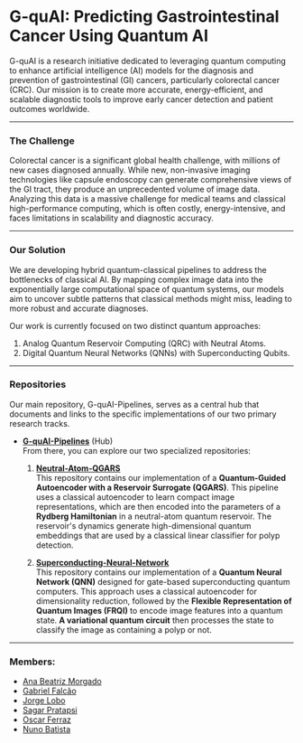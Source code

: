 # G-quAI: Predicting Gastrointestinal Cancer Using Quantum AI

G-quAI is a research initiative dedicated to leveraging quantum computing to enhance artificial intelligence (AI) models for the diagnosis and prevention of gastrointestinal (GI) cancers, particularly colorectal cancer (CRC). Our mission is to create more accurate, energy-efficient, and scalable diagnostic tools to improve early cancer detection and patient outcomes worldwide.

---

### The Challenge
Colorectal cancer is a significant global health challenge, with millions of new cases diagnosed annually. While new, non-invasive imaging technologies like capsule endoscopy can generate comprehensive views of the GI tract, they produce an unprecedented volume of image data. Analyzing this data is a massive challenge for medical teams and classical high-performance computing, which is often costly, energy-intensive, and faces limitations in scalability and diagnostic accuracy.

---

### Our Solution
We are developing hybrid quantum-classical pipelines to address the bottlenecks of classical AI. By mapping complex image data into the exponentially large computational space of quantum systems, our models aim to uncover subtle patterns that classical methods might miss, leading to more robust and accurate diagnoses.

Our work is currently focused on two distinct quantum approaches:
1. Analog Quantum Reservoir Computing (QRC) with Neutral Atoms.
2. Digital Quantum Neural Networks (QNNs) with Superconducting Qubits.

---
### Repositories
Our main repository, G-quAI-Pipelines, serves as a central hub that documents and links to the specific implementations of our two primary research tracks.

- [**G-quAI-Pipelines**](https://github.com/G-quAI/G-quAI-Pipelines) (Hub)  
From there, you can explore our two specialized repositories:

  1. [**Neutral-Atom-QGARS**](https://github.com/NunoMBatista/Neutral-Atom-QGARS/tree/main)  
     This repository contains our implementation of a **Quantum-Guided Autoencoder with a Reservoir Surrogate (QGARS)**. This pipeline uses a classical autoencoder to learn compact image representations, which are then encoded into the parameters of a **Rydberg Hamiltonian** in a neutral-atom quantum reservoir. The reservoir's dynamics generate high-dimensional quantum embeddings that are used by a classical linear classifier for polyp detection.




  3. [**Superconducting-Neural-Network**](https://github.com/NunoMBatista/Superconducting-Neural-Network/tree/main)  
     This repository contains our implementation of a **Quantum Neural Network (QNN)** designed for gate-based superconducting quantum computers. This approach uses a classical autoencoder for dimensionality reduction, followed by the **Flexible Representation of Quantum Images (FRQI)** to encode image features into a quantum state. **A variational quantum circuit** then processes the state to classify the image as containing a polyp or not.
     
---

### Members:  
- [Ana Beatriz Morgado](www.linkedin.com/in/ana-beatriz-morgado-6b20362b1)  
- [Gabriel Falcão](https://pt.linkedin.com/in/gfalcao)  
- [Jorge Lobo](https://pt.linkedin.com/in/jorge-lobo-8056a948)  
- [Sagar Pratapsi](https://www.linkedin.com/in/spratapsi/)  
- [Oscar Ferraz](https://www.linkedin.com/in/oscarferraz/)  
- [Nuno Batista](https://www.linkedin.com/in/nuno-batista-785440257/)  
